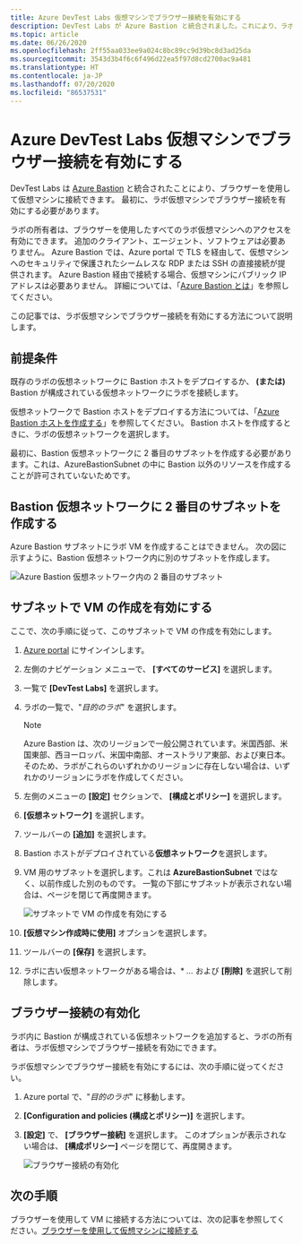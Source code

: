 ```yaml
---
title: Azure DevTest Labs 仮想マシンでブラウザー接続を有効にする
description: DevTest Labs が Azure Bastion と統合されました。これにより、ラボの所有者は、すべてのラボ仮想マシンへのブラウザーを使用したアクセスを有効にできます。
ms.topic: article
ms.date: 06/26/2020
ms.openlocfilehash: 2ff55aa033ee9a024c8bc89cc9d39bc8d3ad25da
ms.sourcegitcommit: 3543d3b4f6c6f496d22ea5f97d8cd2700ac9a481
ms.translationtype: HT
ms.contentlocale: ja-JP
ms.lasthandoff: 07/20/2020
ms.locfileid: "86537531"
---
```

# <a name="enable-browser-connection-on-azure-devtest-labs-virtual-machines"></a>Azure DevTest Labs 仮想マシンでブラウザー接続を有効にする 
DevTest Labs は [Azure Bastion](https://docs.microsoft.com/azure/bastion/) と統合されたことにより、ブラウザーを使用して仮想マシンに接続できます。 最初に、ラボ仮想マシンでブラウザー接続を有効にする必要があります。

ラボの所有者は、ブラウザーを使用したすべてのラボ仮想マシンへのアクセスを有効にできます。 追加のクライアント、エージェント、ソフトウェアは必要ありません。 Azure Bastion では、Azure portal で TLS を経由して、仮想マシンへのセキュリティで保護されたシームレスな RDP または SSH の直接接続が提供されます。 Azure Bastion 経由で接続する場合、仮想マシンにパブリック IP アドレスは必要ありません。 詳細については、「[Azure Bastion とは](../bastion/bastion-overview.md)」を参照してください。


この記事では、ラボ仮想マシンでブラウザー接続を有効にする方法について説明します。

## <a name="prerequisites"></a>前提条件 
既存のラボの仮想ネットワークに Bastion ホストをデプロイするか、 **(または)** Bastion が構成されている仮想ネットワークにラボを接続します。 

仮想ネットワークで Bastion ホストをデプロイする方法については、「[Azure Bastion ホストを作成する](../bastion/bastion-create-host-portal.md)」を参照してください。 Bastion ホストを作成するときに、ラボの仮想ネットワークを選択します。 

最初に、Bastion 仮想ネットワークに 2 番目のサブネットを作成する必要があります。これは、AzureBastionSubnet の中に Bastion 以外のリソースを作成することが許可されていないためです。 

## <a name="create-a-second-sub-net-in-the-bastion-virtual-network"></a>Bastion 仮想ネットワークに 2 番目のサブネットを作成する
Azure Bastion サブネットにラボ VM を作成することはできません。 次の図に示すように、Bastion 仮想ネットワーク内に別のサブネットを作成します。

![Azure Bastion 仮想ネットワーク内の 2 番目のサブネット](./media/connect-virtual-machine-through-browser/second-subnet.png)

## <a name="enable-vm-creation-in-the-subnet"></a>サブネットで VM の作成を有効にする
ここで、次の手順に従って、このサブネットで VM の作成を有効にします。 

1. [Azure portal](https://portal.azure.com) にサインインします。
1. 左側のナビゲーション メニューで、 **[すべてのサービス]** を選択します。 
1. 一覧で **[DevTest Labs]** を選択します。 
1. ラボの一覧で、"*目的のラボ*" を選択します。 

    > [!NOTE]
    > Azure Bastion は、次のリージョンで一般公開されています。米国西部、米国東部、西ヨーロッパ、米国中南部、オーストラリア東部、および東日本。 そのため、ラボがこれらのいずれかのリージョンに存在しない場合は、いずれかのリージョンにラボを作成してください。 
    
1. 左側のメニューの **[設定]** セクションで、 **[構成とポリシー]** を選択します。 
1. **[仮想ネットワーク]** を選択します。
1. ツールバーの **[追加]** を選択します。 
1. Bastion ホストがデプロイされている**仮想ネットワーク**を選択します。 
1. VM 用のサブネットを選択します。これは **AzureBastionSubnet** ではなく、以前作成した別のものです。 一覧の下部にサブネットが表示されない場合は、ページを閉じて再度開きます。 

    ![サブネットで VM の作成を有効にする](./media/connect-virtual-machine-through-browser/enable-vm-creation-subnet.png)
1. **[仮想マシン作成時に使用]** オプションを選択します。 
1. ツールバーの **[保存]** を選択します。 
1. ラボに古い仮想ネットワークがある場合は、* *...* および **[削除]** を選択して削除します。 

## <a name="enable-browser-connection"></a>ブラウザー接続の有効化 

ラボ内に Bastion が構成されている仮想ネットワークを追加すると、ラボの所有者は、ラボ仮想マシンでブラウザー接続を有効にできます。

ラボ仮想マシンでブラウザー接続を有効にするには、次の手順に従ってください。

1. Azure portal で、"*目的のラボ*" に移動します。
1. **[Configuration and policies (構成とポリシー)]** を選択します。
1. **[設定]** で、 **[ブラウザー接続]** を選択します。 このオプションが表示されない場合は、 **[構成ポリシー]** ページを閉じて、再度開きます。 

    ![ブラウザー接続の有効化](./media/enable-browser-connection-lab-virtual-machines/browser-connect.png)

## <a name="next-steps"></a>次の手順
ブラウザーを使用して VM に接続する方法については、次の記事を参照してください。[ブラウザーを使用して仮想マシンに接続する](connect-virtual-machine-through-browser.md)
